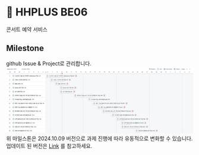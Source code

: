 # 🚢 HHPLUS BE06
콘서트 예약 서비스

## Milestone
github Issue & Project로 관리합니다.
![milestone img](./src/docs/Milestone%202024-10-09%20오전%202.20.11.png)
위 마일스톤은 2024.10.09 버전으로 과제 진행에 따라 유동적으로 변화할 수 있습니다. 
업데이트 된 버전은
[Link](https://github.com/users/yekk1/projects/1)
를 참고하세요.
